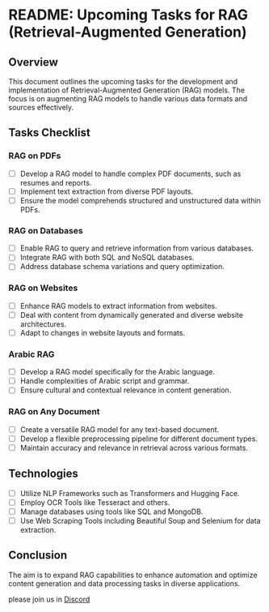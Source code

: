 # README: Upcoming Tasks for RAG (Retrieval-Augmented Generation)

## Overview
This document outlines the upcoming tasks for the development and implementation of Retrieval-Augmented Generation (RAG) models. The focus is on augmenting RAG models to handle various data formats and sources effectively.

## Tasks Checklist

### RAG on PDFs
- [ ] Develop a RAG model to handle complex PDF documents, such as resumes and reports.
- [ ] Implement text extraction from diverse PDF layouts.
- [ ] Ensure the model comprehends structured and unstructured data within PDFs.

### RAG on Databases
- [ ] Enable RAG to query and retrieve information from various databases.
- [ ] Integrate RAG with both SQL and NoSQL databases.
- [ ] Address database schema variations and query optimization.

### RAG on Websites
- [ ] Enhance RAG models to extract information from websites.
- [ ] Deal with content from dynamically generated and diverse website architectures.
- [ ] Adapt to changes in website layouts and formats.

### Arabic RAG
- [ ] Develop a RAG model specifically for the Arabic language.
- [ ] Handle complexities of Arabic script and grammar.
- [ ] Ensure cultural and contextual relevance in content generation.

### RAG on Any Document
- [ ] Create a versatile RAG model for any text-based document.
- [ ] Develop a flexible preprocessing pipeline for different document types.
- [ ] Maintain accuracy and relevance in retrieval across various formats.

## Technologies
- [ ] Utilize NLP Frameworks such as Transformers and Hugging Face.
- [ ] Employ OCR Tools like Tesseract and others.
- [ ] Manage databases using tools like SQL and MongoDB.
- [ ] Use Web Scraping Tools including Beautiful Soup and Selenium for data extraction.

## Conclusion
The aim is to expand RAG capabilities to enhance automation and optimize content generation and data processing tasks in diverse applications.

please join us in [Discord](https://discord.gg/mkYsXTuk)
